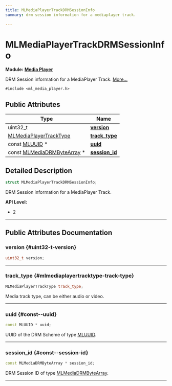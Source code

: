 ```yaml
---
title: MLMediaPlayerTrackDRMSessionInfo
summary: drm session information for a mediaplayer track. 

---
```


# MLMediaPlayerTrackDRMSessionInfo

**Module:** **[Media Player](/api-ref/api/Modules/group___media_player/group___media_player.md)**



DRM Session information for a MediaPlayer Track.  [More...](#detailed-description)


`#include <ml_media_player.h>`

## Public Attributes

| Type           | Name           |
| -------------- | -------------- |
| uint32_t | **[version](/api-ref/api/Modules/group___media_player/struct_m_l_media_player_track_d_r_m_session_info.md#uint32-t-version)**  |
| [MLMediaPlayerTrackType](/api-ref/api/Modules/group___media_player/group___media_player.md#enums-mlmediaplayertracktype) | **[track_type](/api-ref/api/Modules/group___media_player/struct_m_l_media_player_track_d_r_m_session_info.md#mlmediaplayertracktype-track-type)**  |
| const [MLUUID](/api-ref/api/Modules/group___common/struct_m_l_u_u_i_d.md) * | **[uuid](/api-ref/api/Modules/group___media_player/struct_m_l_media_player_track_d_r_m_session_info.md#const--uuid)**  |
| const [MLMediaDRMByteArray](/api-ref/api/Modules/group___media_player/struct_m_l_media_d_r_m_byte_array.md) * | **[session_id](/api-ref/api/Modules/group___media_player/struct_m_l_media_player_track_d_r_m_session_info.md#const--session-id)**  |

## Detailed Description

```cpp
struct MLMediaPlayerTrackDRMSessionInfo;
```

DRM Session information for a MediaPlayer Track. 




**API Level:**
  * 2 




-----------
## Public Attributes Documentation

### version {#uint32-t-version}

```cpp
uint32_t version;
```






-----------

### track_type {#mlmediaplayertracktype-track-type}

```cpp
MLMediaPlayerTrackType track_type;
```


Media track type, can be either audio or video. 





-----------

### uuid {#const--uuid}

```cpp
const MLUUID * uuid;
```


UUID of the DRM Scheme of type [MLUUID](/api-ref/api/Modules/group___common/struct_m_l_u_u_i_d.md). 





-----------

### session_id {#const--session-id}

```cpp
const MLMediaDRMByteArray * session_id;
```


DRM Session ID of type [MLMediaDRMByteArray](/api-ref/api/Modules/group___media_player/struct_m_l_media_d_r_m_byte_array.md). 





-----------

